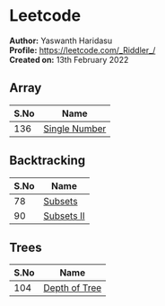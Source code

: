 # Leetcode

**Author:** Yaswanth Haridasu <br>
**Profile:** https://leetcode.com/_Riddler_/ <br>
**Created on:** 13th February 2022

## Array
 S.No | Name |
---------|----------|
136 | [Single Number](https://leetcode.com/problems/single-number/) |

 ## Backtracking
 S.No | Name |
---------|----------|
 78 | [Subsets](https://leetcode.com/problems/subsets/) |
  90 | [Subsets II](https://leetcode.com/problems/subsets-ii/) |

## Trees
 S.No | Name |
---------|----------|
 104 | [Depth of Tree](https://leetcode.com/problems/maximum-depth-of-binary-tree/) |
